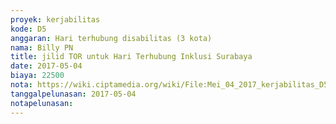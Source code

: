 ```yaml
---
proyek: kerjabilitas
kode: D5
anggaran: Hari terhubung disabilitas (3 kota)
nama: Billy PN
title: jilid TOR untuk Hari Terhubung Inklusi Surabaya
date: 2017-05-04
biaya: 22500
nota: https://wiki.ciptamedia.org/wiki/File:Mei_04_2017_kerjabilitas_D5_cetak_proposal_billy.jpg
tanggalpelunasan: 2017-05-04
notapelunasan:
---
```

